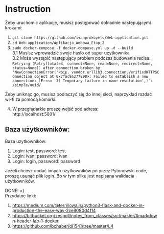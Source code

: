 # Instruction

Żeby uruchomić aplikacje, musisz postępować dokładnie następującymi krokami:
1. `git clone https://github.com/ivanprokopets/Web-application.git`  
2. `cd Web-application/Aplikacja_Webowa_Etap_2`  
3. `sudo docker-compose -f docker-compose.yml up -d --build`  
    3.1 Musisz wprowadzić swoje haslo od super użytkownika  
    3.2 Może wystąpić następujący problem podczas budowania redisa:  
`Retrying (Retry(total=4, connect=None, read=None, redirect=None, status=None)) after connection broken by 'NewConnectionError('<pip._vendor.urllib3.connection.VerifiedHTTPSConnection object at 0x7fac9a377898>: Failed to establish a new connection: [Errno -3] Temporary failure in name resolution',)': /simple/uuid/`

Żeby uniknąc go, musisz podłaczyć się do innej sieci, naprzykład rozdać wi-fi za pomocą komórki.

4. W przegłądarkie proszę wejść pod adress:  
http://localhost:5001/

## Baza użytkowników:

Baza uzytkowników:
1. Login: test,   password: test
2. Login: ivan,   password: ivan
3. Login: login,  password: password

Jeżeli chcesz dodać innych użytkowników po przez Pytonowski code, proszę usunąć plik [login](./client/static/script_login.js). Bo w tym pliku jest napisana walidacja użytkowników.

DONE!
=)  
Przydatne linki: 
1) https://medium.com/@terrillowalls/python3-flask-and-docker-in-production-the-easy-way-2ce8080d4f14
2) https://bitbucket.org/zespoll/notes_from_classes/src/master/#markdown-header-lab-1-docker
3) https://github.com/bchaber/di1541/tree/master/L4
